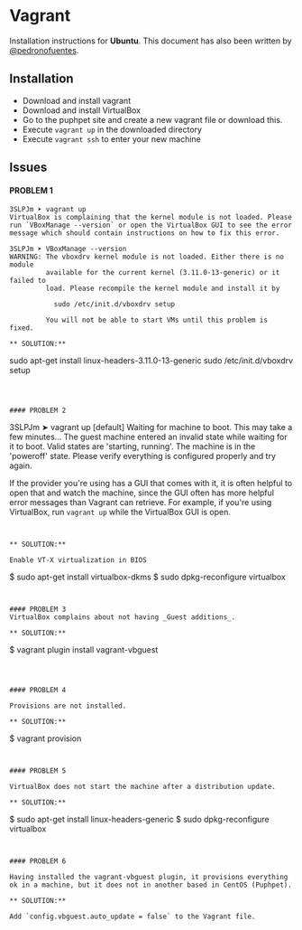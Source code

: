 # Vagrant

Installation instructions for **Ubuntu**. This document has also been written by [@pedronofuentes](https://github.com/pedronofuentes).

## Installation

- Download and install vagrant
- Download and install VirtualBox
- Go to the puphpet site and create a new vagrant file or download this.
- Execute `vagrant up` in the downloaded directory
- Execute `vagrant ssh` to enter your new machine


## Issues

#### PROBLEM 1

```
3SLPJm ➤ vagrant up
VirtualBox is complaining that the kernel module is not loaded. Please
run `VBoxManage --version` or open the VirtualBox GUI to see the error
message which should contain instructions on how to fix this error.

3SLPJm ➤ VBoxManage --version
WARNING: The vboxdrv kernel module is not loaded. Either there is no module
         available for the current kernel (3.11.0-13-generic) or it failed to
         load. Please recompile the kernel module and install it by

           sudo /etc/init.d/vboxdrv setup

         You will not be able to start VMs until this problem is fixed.

** SOLUTION:**

```
sudo apt-get install linux-headers-3.11.0-13-generic
sudo /etc/init.d/vboxdrv setup
```



#### PROBLEM 2

```
3SLPJm ➤ vagrant up
[default] Waiting for machine to boot. This may take a few minutes...
The guest machine entered an invalid state while waiting for it
to boot. Valid states are 'starting, running'. The machine is in the
'poweroff' state. Please verify everything is configured
properly and try again.

If the provider you're using has a GUI that comes with it,
it is often helpful to open that and watch the machine, since the
GUI often has more helpful error messages than Vagrant can retrieve.
For example, if you're using VirtualBox, run `vagrant up` while the
VirtualBox GUI is open.
```


** SOLUTION:**

Enable VT-X virtualization in BIOS

```
$ sudo apt-get install virtualbox-dkms
$ sudo dpkg-reconfigure virtualbox
```


#### PROBLEM 3
VirtualBox complains about not having _Guest additions_.

** SOLUTION:**

```
$ vagrant plugin install vagrant-vbguest
```



#### PROBLEM 4

Provisions are not installed.

** SOLUTION:**

```
$ vagrant provision
```


#### PROBLEM 5

VirtualBox does not start the machine after a distribution update.

** SOLUTION:**

```
$ sudo apt-get install linux-headers-generic
$ sudo dpkg-reconfigure virtualbox
```


#### PROBLEM 6

Having installed the vagrant-vbguest plugin, it provisions everything ok in a machine, but it does not in another based in CentOS (Puphpet).

** SOLUTION:**

Add `config.vbguest.auto_update = false` to the Vagrant file.

